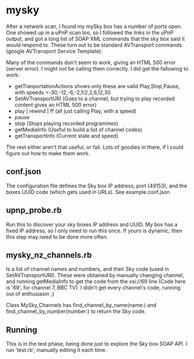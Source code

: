 # mysky

After a network scan, I found my mySky box has a number of ports open. One showed up in a uPnP scan too, so I followed the links in the uPnP output, and got a long list of SOAP XML commands that the sky box said it would respond to. These turn out to be standard AVTransport commands (google AVTransport Service Template).

Many of the commands don't seem to work, giving an HTML 500 error (server error). I might not be calling them correctly. I did get the fallowing to work:

* getTranportationActions shows only these are valid Play,Stop,Pause, with speeds =-30,-12,-6,-2,1/2,2,6,12,30
* SetAVTransportURI (Goes to a channel, but trying to play recorded content gives an HTML 500 error)
* play | rewind | ff (all just calling Play, with a speed)
* pause
* stop (Stops playing recorded programmes)
* getMediaInfo (Useful to build a list of channel codes)
* getTransportInfo (Current state and speed)

The rest either aren't that useful, or fail. Lots of goodies in there, if I could figure out how to make them work.

## conf.json
The configuration file defines the Sky box IP address, port (49153), and the boxes UUID code (which gets used in URLs). See example.conf.json

## upnp_probe.rb
Run this to discover your sky boxes IP address and UUID. My box has a fixed IP address, so I only need to run this once. If yours is dynamic, then this step may need to be done more often.

## mysky_nz_channels.rb
Is a list of channel names and numbers, and their Sky code (used in SetAVTransportURI). These were obtained by manually changing channel, and running getMediaInfo to get the code from the <CurrentURI>xsi://69</CurrentURI> line (Code here is '69', for channel 7, BBC TV). I didn't get every channel's code, running out of enthusiasm ;)

Class MySky_Channels has find_channel_by_name(name:) and find_channel_by_number(number:) to return the Sky code.

## Running

This is in the test phase, being done just to explore the Sky box SOAP API. I run 'test.rb', manually editing it each time. 

